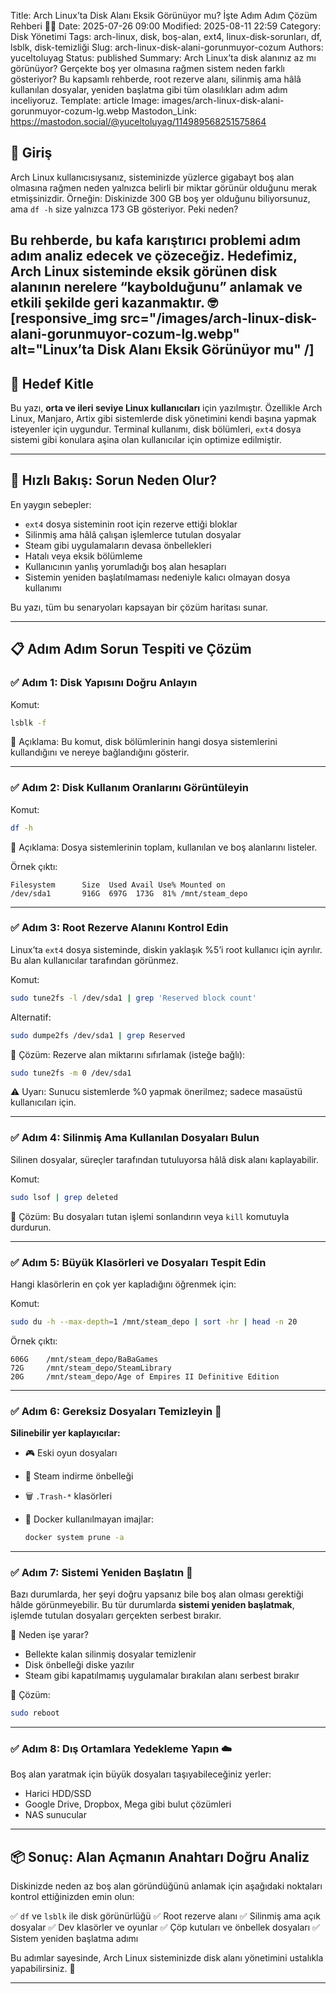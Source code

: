 Title: Arch Linux’ta Disk Alanı Eksik Görünüyor mu? İşte Adım Adım Çözüm Rehberi 🧹💾
Date: 2025-07-26 09:00
Modified: 2025-08-11 22:59
Category: Disk Yönetimi
Tags: arch-linux, disk, boş-alan, ext4, linux-disk-sorunları, df, lsblk, disk-temizliği
Slug: arch-linux-disk-alani-gorunmuyor-cozum
Authors: yuceltoluyag
Status: published
Summary: Arch Linux’ta disk alanınız az mı görünüyor? Gerçekte boş yer olmasına rağmen sistem neden farklı gösteriyor? Bu kapsamlı rehberde, root rezerve alanı, silinmiş ama hâlâ kullanılan dosyalar, yeniden başlatma gibi tüm olasılıkları adım adım inceliyoruz.
Template: article
Image: images/arch-linux-disk-alani-gorunmuyor-cozum-lg.webp
Mastodon_Link: https://mastodon.social/@yuceltoluyag/114989568251575864





## 🎯 Giriş

Arch Linux kullanıcısıysanız, sisteminizde yüzlerce gigabayt boş alan olmasına rağmen neden yalnızca belirli bir miktar görünür olduğunu merak etmişsinizdir. Örneğin: Diskinizde 300 GB boş yer olduğunu biliyorsunuz, ama `df -h` size yalnızca 173 GB gösteriyor. Peki neden?

Bu rehberde, bu kafa karıştırıcı problemi adım adım analiz edecek ve çözeceğiz. Hedefimiz, **Arch Linux sisteminde eksik görünen disk alanının nerelere “kaybolduğunu”** anlamak ve etkili şekilde geri kazanmaktır. 🤓
[responsive_img src="/images/arch-linux-disk-alani-gorunmuyor-cozum-lg.webp" alt="Linux’ta Disk Alanı Eksik Görünüyor mu" /]
---

## 👤 Hedef Kitle

Bu yazı, **orta ve ileri seviye Linux kullanıcıları** için yazılmıştır. Özellikle Arch Linux, Manjaro, Artix gibi sistemlerde disk yönetimini kendi başına yapmak isteyenler için uygundur. Terminal kullanımı, disk bölümleri, `ext4` dosya sistemi gibi konulara aşina olan kullanıcılar için optimize edilmiştir.

---

## 🧠 Hızlı Bakış: Sorun Neden Olur?

En yaygın sebepler:

* `ext4` dosya sisteminin root için rezerve ettiği bloklar
* Silinmiş ama hâlâ çalışan işlemlerce tutulan dosyalar
* Steam gibi uygulamaların devasa önbellekleri
* Hatalı veya eksik bölümleme
* Kullanıcının yanlış yorumladığı boş alan hesapları
* Sistemin yeniden başlatılmaması nedeniyle kalıcı olmayan dosya kullanımı

Bu yazı, tüm bu senaryoları kapsayan bir çözüm haritası sunar.

---

## 📋 Adım Adım Sorun Tespiti ve Çözüm

### ✅ Adım 1: Disk Yapısını Doğru Anlayın

Komut:

```bash
lsblk -f
```

🔎 Açıklama: Bu komut, disk bölümlerinin hangi dosya sistemlerini kullandığını ve nereye bağlandığını gösterir.



---

### ✅ Adım 2: Disk Kullanım Oranlarını Görüntüleyin

Komut:

```bash
df -h
```

🔎 Açıklama: Dosya sistemlerinin toplam, kullanılan ve boş alanlarını listeler.

Örnek çıktı:

```
Filesystem      Size  Used Avail Use% Mounted on
/dev/sda1       916G  697G  173G  81% /mnt/steam_depo
```



---

### ✅ Adım 3: Root Rezerve Alanını Kontrol Edin

Linux’ta `ext4` dosya sisteminde, diskin yaklaşık %5’i root kullanıcı için ayrılır. Bu alan kullanıcılar tarafından görünmez.

Komut:

```bash
sudo tune2fs -l /dev/sda1 | grep 'Reserved block count'
```

Alternatif:

```bash
sudo dumpe2fs /dev/sda1 | grep Reserved
```

🔧 Çözüm:
Rezerve alan miktarını sıfırlamak (isteğe bağlı):

```bash
sudo tune2fs -m 0 /dev/sda1
```



⚠️ Uyarı: Sunucu sistemlerde %0 yapmak önerilmez; sadece masaüstü kullanıcıları için.

---

### ✅ Adım 4: Silinmiş Ama Kullanılan Dosyaları Bulun

Silinen dosyalar, süreçler tarafından tutuluyorsa hâlâ disk alanı kaplayabilir.

Komut:

```bash
sudo lsof | grep deleted
```

🔧 Çözüm:
Bu dosyaları tutan işlemi sonlandırın veya `kill` komutuyla durdurun.



---

### ✅ Adım 5: Büyük Klasörleri ve Dosyaları Tespit Edin

Hangi klasörlerin en çok yer kapladığını öğrenmek için:

Komut:

```bash
sudo du -h --max-depth=1 /mnt/steam_depo | sort -hr | head -n 20
```

Örnek çıktı:

```
606G    /mnt/steam_depo/BaBaGames
72G     /mnt/steam_depo/SteamLibrary
20G     /mnt/steam_depo/Age of Empires II Definitive Edition
```



---

### ✅ Adım 6: Gereksiz Dosyaları Temizleyin 🧹

**Silinebilir yer kaplayıcılar:**

* 🎮 Eski oyun dosyaları
* 🧱 Steam indirme önbelleği
* 🗑️ `.Trash-*` klasörleri
* 🐳 Docker kullanılmayan imajlar:

  ```bash
  docker system prune -a
  ```



---

### ✅ Adım 7: Sistemi Yeniden Başlatın 🔁

Bazı durumlarda, her şeyi doğru yapsanız bile boş alan olması gerektiği hâlde görünmeyebilir. Bu tür durumlarda **sistemi yeniden başlatmak**, işlemde tutulan dosyaları gerçekten serbest bırakır.

🔎 Neden işe yarar?

* Bellekte kalan silinmiş dosyalar temizlenir
* Disk önbelleği diske yazılır
* Steam gibi kapatılmamış uygulamalar bırakılan alanı serbest bırakır

🔧 Çözüm:

```bash
sudo reboot
```



---

### ✅ Adım 8: Dış Ortamlara Yedekleme Yapın ☁️

Boş alan yaratmak için büyük dosyaları taşıyabileceğiniz yerler:

* Harici HDD/SSD
* Google Drive, Dropbox, Mega gibi bulut çözümleri
* NAS sunucular



---

## 📦 Sonuç: Alan Açmanın Anahtarı Doğru Analiz

Diskinizde neden az boş alan göründüğünü anlamak için aşağıdaki noktaları kontrol ettiğinizden emin olun:

✅ `df` ve `lsblk` ile disk görünürlüğü
✅ Root rezerve alanı
✅ Silinmiş ama açık dosyalar
✅ Dev klasörler ve oyunlar
✅ Çöp kutuları ve önbellek dosyaları
✅ Sistem yeniden başlatma adımı

Bu adımlar sayesinde, Arch Linux sisteminizde disk alanı yönetimini ustalıkla yapabilirsiniz. 🧠

---


